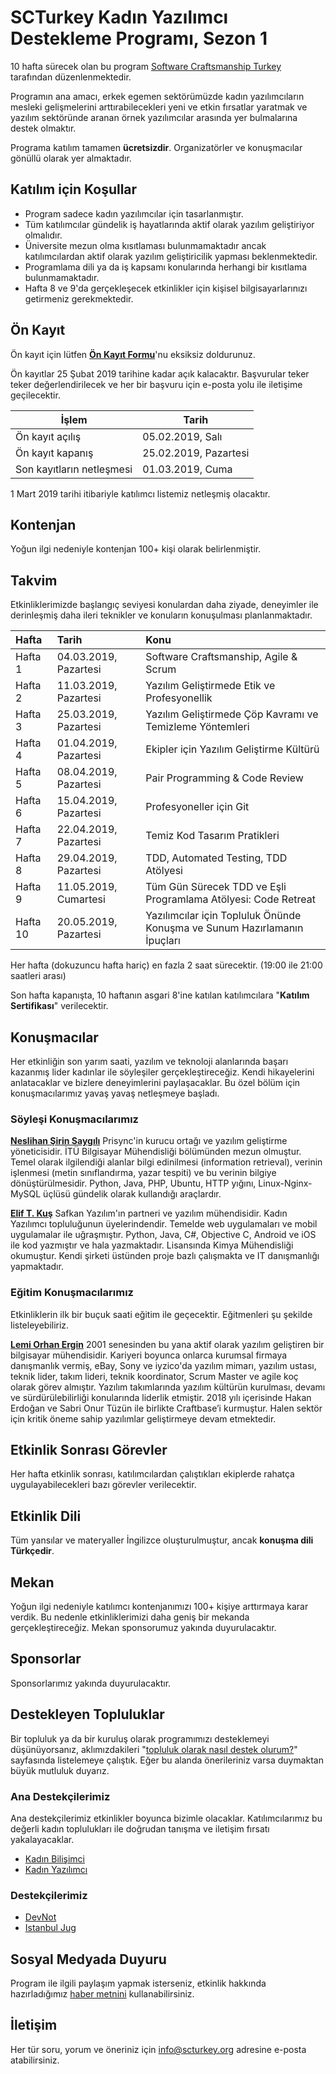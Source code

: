 # SCTurkey Kadın Yazılımcı Destekleme Programı, Sezon 1

10 hafta sürecek olan bu program [Software Craftsmanship Turkey](https://www.meetup.com/Software-Craftsmanship-Turkey/) tarafından düzenlenmektedir.

Programın ana amacı, erkek egemen sektörümüzde kadın yazılımcıların mesleki gelişmelerini arttırabilecekleri yeni ve etkin fırsatlar yaratmak ve yazılım sektöründe aranan örnek yazılımcılar arasında yer bulmalarına destek olmaktır.

Programa katılım tamamen **ücretsizdir**. Organizatörler ve konuşmacılar gönüllü olarak yer almaktadır.

## Katılım için Koşullar

* Program sadece kadın yazılımcılar için tasarlanmıştır.
* Tüm katılımcılar gündelik iş hayatlarında aktif olarak yazılım geliştiriyor olmalıdır.
* Üniversite mezun olma kısıtlaması bulunmamaktadır ancak katılımcılardan aktif olarak yazılım geliştiricilik yapması beklenmektedir.
* Programlama dili ya da iş kapsamı konularında herhangi bir kısıtlama bulunmamaktadır.
* Hafta 8 ve 9'da gerçekleşecek etkinlikler için kişisel bilgisayarlarınızı getirmeniz gerekmektedir.

## Ön Kayıt

Ön kayıt için lütfen [**Ön Kayıt Formu**](https://craftedform.typeform.com/to/xXAKGW)'nu eksiksiz doldurunuz.

Ön kayıtlar 25 Şubat 2019 tarihine kadar açık kalacaktır. Başvurular teker teker değerlendirilecek ve her bir başvuru için e-posta yolu ile iletişime geçilecektir.

| İşlem | Tarih |
| --- | --- |
| Ön kayıt açılış | 05.02.2019, Salı | 
| Ön kayıt kapanış | 25.02.2019, Pazartesi |
| Son kayıtların netleşmesi | 01.03.2019, Cuma |

1 Mart 2019 tarihi itibariyle katılımcı listemiz netleşmiş olacaktır.

## Kontenjan

Yoğun ilgi nedeniyle kontenjan 100+ kişi olarak belirlenmiştir.

## Takvim

Etkinliklerimizde başlangıç seviyesi konulardan daha ziyade, deneyimler ile derinleşmiş daha ileri teknikler ve konuların konuşulması planlanmaktadır.

| Hafta | Tarih | Konu |
|:--- |:--- |:--- |
| Hafta 1  | 04.03.2019, Pazartesi | Software Craftsmanship, Agile & Scrum |
| Hafta 2  | 11.03.2019, Pazartesi | Yazılım Geliştirmede Etik ve Profesyonellik |
| Hafta 3  | 25.03.2019, Pazartesi | Yazılım Geliştirmede Çöp Kavramı ve Temizleme Yöntemleri |
| Hafta 4  | 01.04.2019, Pazartesi | Ekipler için Yazılım Geliştirme Kültürü |
| Hafta 5  | 08.04.2019, Pazartesi | Pair Programming & Code Review |
| Hafta 6  | 15.04.2019, Pazartesi | Profesyoneller için Git  |
| Hafta 7  | 22.04.2019, Pazartesi | Temiz Kod Tasarım Pratikleri |
| Hafta 8  | 29.04.2019, Pazartesi | TDD, Automated Testing, TDD Atölyesi |
| Hafta 9  | 11.05.2019, Cumartesi | Tüm Gün Sürecek TDD ve Eşli Programlama Atölyesi: Code Retreat |
| Hafta 10 | 20.05.2019, Pazartesi | Yazılımcılar için Topluluk Önünde Konuşma ve Sunum Hazırlamanın İpuçları |

Her hafta (dokuzuncu hafta hariç) en fazla 2 saat sürecektir. (19:00 ile 21:00 saatleri arası)

Son hafta kapanışta, 10 haftanın asgari 8'ine katılan katılımcılara "**Katılım Sertifikası**" verilecektir.

## Konuşmacılar

Her etkinliğin son yarım saati, yazılım ve teknoloji alanlarında başarı kazanmış lider kadınlar ile söyleşiler gerçekleştireceğiz. Kendi hikayelerini anlatacaklar ve bizlere deneyimlerini paylaşacaklar. Bu özel bölüm için konuşmacılarımız yavaş yavaş netleşmeye başladı.

### Söyleşi Konuşmacılarımız

[**Neslihan Şirin Saygılı**](https://www.linkedin.com/in/sirinnes) Prisync'in kurucu ortağı ve yazılım geliştirme yöneticisidir. İTÜ Bilgisayar Mühendisliği bölümünden mezun olmuştur. Temel olarak ilgilendiği alanlar bilgi edinilmesi (information retrieval), verinin işlenmesi (metin sınıflandırma, yazar tespiti) ve bu verinin bilgiye dönüştürülmesidir. Python, Java, PHP, Ubuntu, HTTP yığını, Linux-Nginx-MySQL üçlüsü gündelik olarak kullandığı araçlardır. 

[**Elif T. Kuş**](https://www.linkedin.com/in/eliftkus) Safkan Yazılım'ın partneri ve yazılım mühendisidir. Kadın Yazılımcı topluluğunun üyelerindendir. Temelde web uygulamaları ve mobil uygulamalar ile uğraşmıştır. Python, Java, C#, Objective C, Android ve iOS ile kod yazmıştır ve hala yazmaktadır. Lisansında Kimya Mühendisliği okumuştur. Kendi şirketi üstünden proje bazlı çalışmakta ve IT danışmanlığı yapmaktadır. 

### Eğitim Konuşmacılarımız

Etkinliklerin ilk bir buçuk saati eğitim ile geçecektir. Eğitmenleri şu şekilde listeleyebiliriz. 

[**Lemi Orhan Ergin**](https://www.linkedin.com/in/lemiorhan) 2001 senesinden bu yana aktif olarak yazılım geliştiren bir bilgisayar mühendisidir. Kariyeri boyunca onlarca kurumsal firmaya danışmanlık vermiş, eBay, Sony ve iyzico'da yazılım mimarı, yazılım ustası, teknik lider, takım lideri, teknik koordinator, Scrum Master ve agile koç olarak görev almıştır. Yazılım takımlarında yazılım kültürün kurulması, devamı ve sürdürülebilirliği konularında liderlik etmiştir. 2018 yılı içerisinde Hakan Erdoğan ve Sabri Onur Tüzün ile birlikte Craftbase’i kurmuştur. Halen sektör için kritik öneme sahip yazılımlar geliştirmeye devam etmektedir. 

## Etkinlik Sonrası Görevler

Her hafta etkinlik sonrası, katılımcılardan çalıştıkları ekiplerde rahatça uygulayabilecekleri bazı görevler verilecektir.

## Etkinlik Dili

Tüm yansılar ve materyaller İngilizce oluşturulmuştur, ancak **konuşma dili Türkçedir**.

## Mekan

Yoğun ilgi nedeniyle katılımcı kontenjanımızı 100+ kişiye arttırmaya karar verdik. Bu nedenle etkinliklerimizi daha geniş bir mekanda gerçekleştireceğiz. Mekan sponsorumuz yakında duyurulacaktır. 

## Sponsorlar

Sponsorlarımız yakında duyurulacaktır.

## Destekleyen Topluluklar

Bir topluluk ya da bir kuruluş olarak programımızı desteklemeyi düşünüyorsanız, aklımızdakileri "[topluluk olarak nasıl destek olurum?](topluluklar-destek.md)" sayfasında listelemeye çalıştık. Eğer bu alanda önerileriniz varsa duymaktan büyük mutluluk duyarız.

### Ana Destekçilerimiz
Ana destekçilerimiz etkinlikler boyunca bizimle olacaklar. Katılımcılarımız bu değerli kadın toplulukları ile doğrudan tanışma ve iletişim fırsatı yakalayacaklar.

* [Kadın Bilişimci](https://www.meetup.com/Kad%C4%B1n-Bili%C5%9Fimci)
* [Kadın Yazılımcı](https://www.kadinyazilimci.com)

### Destekçilerimiz

* [DevNot](http://devnot.com)
* [Istanbul Jug](https://istanbul-jug.org)

## Sosyal Medyada Duyuru

Program ile ilgili paylaşım yapmak isterseniz, etkinlik hakkında hazırladığımız [haber metnini](haber-metni.md) kullanabilirsiniz.

## İletişim

Her tür soru, yorum ve öneriniz için [info@scturkey.org](mailto:info@scturkey.org) adresine e-posta atabilirsiniz.
